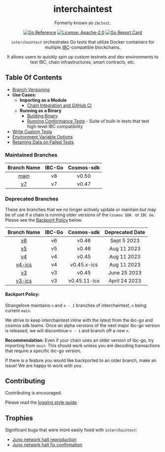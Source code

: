 <div align="center">
<h1>interchaintest</h1>

Formerly known as `ibctest`.

[![Go Reference](https://pkg.go.dev/badge/github.com/strangelove-ventures/interchaintest@main.svg)](https://pkg.go.dev/github.com/strangelove-ventures/interchaintest@main)
[![License: Apache-2.0](https://img.shields.io/github/license/strangelove-ventures/interchaintest.svg?style=flat-square)](https://github.com/strangelove-ventures/interchaintest/blob/main/create-test-readme/LICENSE)
[![Go Report Card](https://goreportcard.com/badge/github.com/strangelove-ventures/interchaintest)](https://goreportcard.com/report/github.com/strangelove-ventures/interchaintest)



`interchaintest` orchestrates Go tests that utilize Docker containers for multiple
[IBC](https://docs.cosmos.network/master/ibc/overview.html)-compatible blockchains.

It allows users to quickly spin up custom testnets and dev environments to test IBC, chain infrastructures, smart contracts, etc.
</div>

## Table Of Contents
- [Branch Versioning](#maintained-branches)
- **Use Cases:**
    - **Importing as a Module**
        - [Chain Integration and GitHub CI](./docs/ciTests.md)
    -  **Running as a Binary**
        - [Building Binary](./docs/buildBinary.md)
        - [Running Conformance Tests](./docs/conformanceTests.md) - Suite of built-in tests that test high-level IBC compatibility
- [Write Custom Tests](./docs/writeCustomTests.md)
- [Environment Variable Options](./docs/envOptions.md)
- [Retaining Data on Failed Tests](./docs/retainingDataOnFailedTests.md)


### Maintained Branches

|                                **Branch Name**                               | **IBC-Go** | **Cosmos-sdk** |
|:----------------------------------------------------------------------------:|:----------:|:--------------:|
|     [main](https://github.com/strangelove-ventures/interchaintest)           |     v8     |      v0.50     |
|     [v7](https://github.com/strangelove-ventures/interchaintest/tree/v7)     |     v7     |      v0.47     |

### Deprecated Branches

These are branches that we no longer actively update or maintain but may be of use if a chain is running older versions of the `Cosmos SDK ` or `IBC Go`. Please see the [Backport Policy](#backport-policy) below.


|                               **Branch Name**                                | **IBC-Go** | **Cosmos-sdk** | **Deprecated Date** |
|:----------------------------------------------------------------------------:|:----------:|:--------------:|:--------------------:|
|     [v6](https://github.com/strangelove-ventures/interchaintest/tree/v6)     |     v6     |     v0.46      |     Sept 5 2023      |
|     [v5](https://github.com/strangelove-ventures/interchaintest/tree/v5)     |     v5     |     v0.46      |     Aug 11 2023      |
|     [v4](https://github.com/strangelove-ventures/interchaintest/tree/v4)     |     v4     |     v0.45      |     Aug 11 2023      |
| [v4-ics](https://github.com/strangelove-ventures/interchaintest/tree/v4-ics) |     v4     |  v0.45.x-ics   |     Aug 11 2023      |
|     [v3](https://github.com/strangelove-ventures/interchaintest/tree/v3)     |     v3     |     v0.45      |     June 25 2023     |
| [v3-ics](https://github.com/strangelove-ventures/interchaintest/tree/v3-ics) |     v3     |  v0.45.11-ics  |    April 24 2023     |


#### Backport Policy:
Strangelove maintains `n` and `n - 1` branches of interchaintest, `n` being current `main`.

We strive to keep interchaintest inline with the latest from the ibc-go and cosmos sdk teams. Once an alpha versions of the next major ibc-go version is released, we will discontinue `n - 1` and branch off a new `n`.

**Recommendation:** Even if your chain uses an older version of ibc-go, try importing from `main`. This should work unless you are decoding transactions that require a specific ibc-go version.

If there is a feature you would like backported to an older branch, make an issue! We are happy to work with you. 


## Contributing

Contributing is encouraged.

Please read the [logging style guide](./docs/logging.md).

## Trophies

Significant bugs that were more easily fixed with `interchaintest`:

- [Juno network halt reproduction](https://github.com/strangelove-ventures/interchaintest/pull/7)
- [Juno network halt fix confirmation](https://github.com/strangelove-ventures/interchaintest/pull/8)
